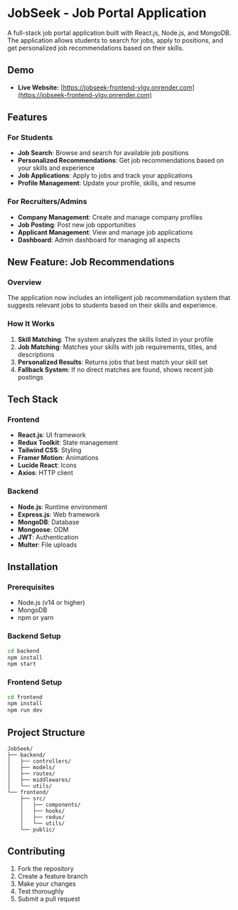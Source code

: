 # JobSeek - Job Portal Application

A full-stack job portal application built with React.js, Node.js, and MongoDB. The application allows students to search for jobs, apply to positions, and get personalized job recommendations based on their skills.

## Demo

- **Live Website:** [https://jobseek-frontend-ylgv.onrender.com](https://jobseek-frontend-ylgv.onrender.com)
## Features

### For Students
- **Job Search**: Browse and search for available job positions
- **Personalized Recommendations**: Get job recommendations based on your skills and experience
- **Job Applications**: Apply to jobs and track your applications
- **Profile Management**: Update your profile, skills, and resume

### For Recruiters/Admins
- **Company Management**: Create and manage company profiles
- **Job Posting**: Post new job opportunities
- **Applicant Management**: View and manage job applications
- **Dashboard**: Admin dashboard for managing all aspects

## New Feature: Job Recommendations

### Overview
The application now includes an intelligent job recommendation system that suggests relevant jobs to students based on their skills and experience.

### How It Works
1. **Skill Matching**: The system analyzes the skills listed in your profile
2. **Job Matching**: Matches your skills with job requirements, titles, and descriptions
3. **Personalized Results**: Returns jobs that best match your skill set
4. **Fallback System**: If no direct matches are found, shows recent job postings




## Tech Stack

### Frontend
- **React.js**: UI framework
- **Redux Toolkit**: State management
- **Tailwind CSS**: Styling
- **Framer Motion**: Animations
- **Lucide React**: Icons
- **Axios**: HTTP client

### Backend
- **Node.js**: Runtime environment
- **Express.js**: Web framework
- **MongoDB**: Database
- **Mongoose**: ODM
- **JWT**: Authentication
- **Multer**: File uploads

## Installation

### Prerequisites
- Node.js (v14 or higher)
- MongoDB
- npm or yarn

### Backend Setup
```bash
cd backend
npm install
npm start
```

### Frontend Setup
```bash
cd frontend
npm install
npm run dev
```



## Project Structure

```
JobSeek/
├── backend/
│   ├── controllers/
│   ├── models/
│   ├── routes/
│   ├── middlewares/
│   └── utils/
└── frontend/
    ├── src/
    │   ├── components/
    │   ├── hooks/
    │   ├── redux/
    │   └── utils/
    └── public/
```

## Contributing

1. Fork the repository
2. Create a feature branch
3. Make your changes
4. Test thoroughly
5. Submit a pull request


